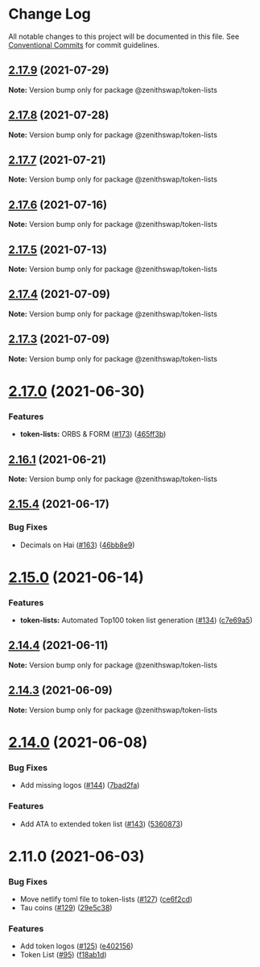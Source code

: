 # Change Log

All notable changes to this project will be documented in this file.
See [Conventional Commits](https://conventionalcommits.org) for commit guidelines.

## [2.17.9](https://github.com/zenithswap/zenith-toolkit/compare/@zenithswap/token-lists@2.17.8...@zenithswap/token-lists@2.17.9) (2021-07-29)

**Note:** Version bump only for package @zenithswap/token-lists





## [2.17.8](https://github.com/zenithswap/zenith-toolkit/compare/@zenithswap/token-lists@2.17.7...@zenithswap/token-lists@2.17.8) (2021-07-28)

**Note:** Version bump only for package @zenithswap/token-lists





## [2.17.7](https://github.com/zenithswap/zenith-toolkit/compare/@zenithswap/token-lists@2.17.6...@zenithswap/token-lists@2.17.7) (2021-07-21)

**Note:** Version bump only for package @zenithswap/token-lists





## [2.17.6](https://github.com/zenithswap/zenith-toolkit/compare/@zenithswap/token-lists@2.17.5...@zenithswap/token-lists@2.17.6) (2021-07-16)

**Note:** Version bump only for package @zenithswap/token-lists





## [2.17.5](https://github.com/zenithswap/zenith-toolkit/compare/@zenithswap/token-lists@2.17.4...@zenithswap/token-lists@2.17.5) (2021-07-13)

**Note:** Version bump only for package @zenithswap/token-lists





## [2.17.4](https://github.com/zenithswap/zenith-toolkit/compare/@zenithswap/token-lists@2.17.3...@zenithswap/token-lists@2.17.4) (2021-07-09)

**Note:** Version bump only for package @zenithswap/token-lists





## [2.17.3](https://github.com/zenithswap/zenith-toolkit/compare/@zenithswap/token-lists@2.17.0...@zenithswap/token-lists@2.17.3) (2021-07-09)

**Note:** Version bump only for package @zenithswap/token-lists





# [2.17.0](https://github.com/zenithswap/zenith-toolkit/compare/@zenithswap/token-lists@2.16.1...@zenithswap/token-lists@2.17.0) (2021-06-30)


### Features

* **token-lists:** ORBS & FORM ([#173](https://github.com/zenithswap/zenith-toolkit/issues/173)) ([465ff3b](https://github.com/zenithswap/zenith-toolkit/commit/465ff3bcf025dc53e06366ef841b643b2dc84341))





## [2.16.1](https://github.com/zenithswap/zenith-toolkit/compare/@zenithswap/token-lists@2.15.4...@zenithswap/token-lists@2.16.1) (2021-06-21)

**Note:** Version bump only for package @zenithswap/token-lists





## [2.15.4](https://github.com/zenithswap/zenith-toolkit/compare/@zenithswap/token-lists@2.15.0...@zenithswap/token-lists@2.15.4) (2021-06-17)


### Bug Fixes

* Decimals on Hai ([#163](https://github.com/zenithswap/zenith-toolkit/issues/163)) ([46bb8e9](https://github.com/zenithswap/zenith-toolkit/commit/46bb8e9eab419cea641d46e635e217442e026486))





# [2.15.0](https://github.com/zenithswap/zenith-toolkit/compare/@zenithswap/token-lists@2.14.4...@zenithswap/token-lists@2.15.0) (2021-06-14)


### Features

* **token-lists:** Automated Top100 token list generation ([#134](https://github.com/zenithswap/zenith-toolkit/issues/134)) ([c7e69a5](https://github.com/zenithswap/zenith-toolkit/commit/c7e69a56c22911c6822632ecb267b4e0ecab8d14))





## [2.14.4](https://github.com/zenithswap/zenith-toolkit/compare/@zenithswap/token-lists@2.14.3...@zenithswap/token-lists@2.14.4) (2021-06-11)

**Note:** Version bump only for package @zenithswap/token-lists





## [2.14.3](https://github.com/zenithswap/zenith-toolkit/compare/@zenithswap/token-lists@2.14.0...@zenithswap/token-lists@2.14.3) (2021-06-09)

**Note:** Version bump only for package @zenithswap/token-lists





# [2.14.0](https://github.com/zenithswap/zenith-toolkit/compare/@zenithswap/token-lists@2.11.0...@zenithswap/token-lists@2.14.0) (2021-06-08)


### Bug Fixes

* Add missing logos ([#144](https://github.com/zenithswap/zenith-toolkit/issues/144)) ([7bad2fa](https://github.com/zenithswap/zenith-toolkit/commit/7bad2faa6ab163e2883a0231961cffa6dbd9455d))


### Features

* Add ATA to extended token list ([#143](https://github.com/zenithswap/zenith-toolkit/issues/143)) ([5360873](https://github.com/zenithswap/zenith-toolkit/commit/5360873fa08d75ba34251f401a37dae28a7fc4c8))





# 2.11.0 (2021-06-03)


### Bug Fixes

* Move netlify toml file to token-lists ([#127](https://github.com/zenithswap/zenith-toolkit/issues/127)) ([ce6f2cd](https://github.com/zenithswap/zenith-toolkit/commit/ce6f2cd41faf44af16322e4a37d93af6750dd592))
* Tau coins ([#129](https://github.com/zenithswap/zenith-toolkit/issues/129)) ([29e5c38](https://github.com/zenithswap/zenith-toolkit/commit/29e5c383f6460474510662bf8cfebe0b15ffc003))


### Features

* Add token logos ([#125](https://github.com/zenithswap/zenith-toolkit/issues/125)) ([e402156](https://github.com/zenithswap/zenith-toolkit/commit/e402156f2c304b1b6f26324ddb91ba7d277f1821))
* Token List ([#95](https://github.com/zenithswap/zenith-toolkit/issues/95)) ([f18ab1d](https://github.com/zenithswap/zenith-toolkit/commit/f18ab1dc1eaecd447ae449ee1437c58f02db6abf))

